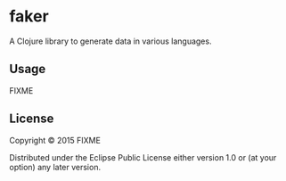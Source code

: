 # faker

A Clojure library to generate data in various languages.

## Usage

FIXME

## License

Copyright © 2015 FIXME

Distributed under the Eclipse Public License either version 1.0 or (at
your option) any later version.
